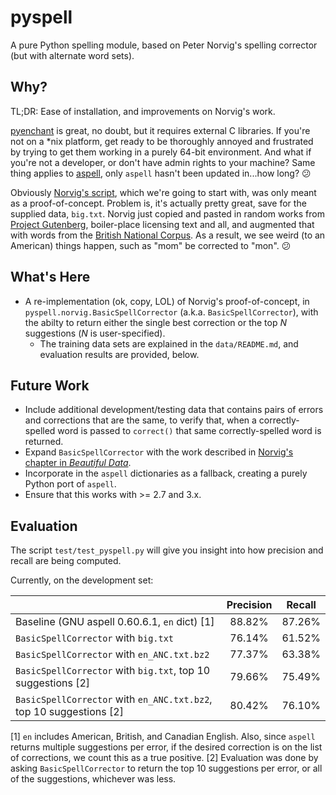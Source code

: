 pyspell
=======

A pure Python spelling module, based on Peter Norvig's spelling corrector (but with alternate word sets).

## Why?

TL;DR: Ease of installation, and improvements on Norvig's work.

[pyenchant](http://pythonhosted.org/pyenchant/) is great, no doubt, but it requires external C libraries.  If you're not on a *nix platform, get ready to be thoroughly annoyed and frustrated by trying to get them working in a purely 64-bit environment.  And what if you're not a developer, or don't have admin rights to your machine?  Same thing applies to [aspell](http://aspell.net/), only `aspell` hasn't been updated in...how long? :confused:

Obviously [Norvig's script](http://norvig.com/spell-correct.html), which we're going to start with, was only meant as a proof-of-concept.  Problem is, it's actually pretty great, save for the supplied data, `big.txt`.  Norvig just copied and pasted in random works from [Project Gutenberg](https://www.gutenberg.org/), boiler-place licensing text and all, and augmented that with words from the [British National Corpus](http://www.natcorp.ox.ac.uk/).  As a result, we see weird (to an American) things happen, such as "mom" be corrected to "mon". :confused:

## What's Here

* A re-implementation (ok, copy, LOL) of Norvig's proof-of-concept, in `pyspell.norvig.BasicSpellCorrector` (a.k.a. `BasicSpellCorrector`), with the abilty to return either the single best correction or the top _N_ suggestions (_N_ is user-specified).
    - The training data sets are explained in the `data/README.md`, and evaluation results are provided, below.

## Future Work

* Include additional development/testing data that contains pairs of errors and corrections that are the same, to verify that, when a correctly-spelled word is passed to `correct()` that same correctly-spelled word is returned.
* Expand `BasicSpellCorrector` with the work described in [Norvig's chapter in _Beautiful Data_](http://norvig.com/ngrams/).
* Incorporate in the `aspell` dictionaries as a fallback, creating a purely Python port of `aspell`.
* Ensure that this works with >= 2.7 and 3.x.

## Evaluation

The script `test/test_pyspell.py` will give you insight into how precision and recall are being computed.

Currently, on the development set:

|                                                                     | Precision | Recall |
|---------------------------------------------------------------------|:---------:|:------:|
| Baseline (GNU aspell 0.60.6.1, `en` dict) [1]                       |    88.82% | 87.26% |
| `BasicSpellCorrector` with `big.txt`                                |    76.14% | 61.52% |
| `BasicSpellCorrector` with `en_ANC.txt.bz2`                         |    77.37% | 63.38% |
| `BasicSpellCorrector` with `big.txt`, top 10 suggestions [2]        |    79.66% | 75.49% |
| `BasicSpellCorrector` with `en_ANC.txt.bz2`, top 10 suggestions [2] |    80.42% | 76.10% |

[1] `en` includes American, British, and Canadian English.  Also, since `aspell` returns multiple suggestions per error, if the desired correction is on the list of corrections, we count this as a true positive.
[2] Evaluation was done by asking `BasicSpellCorrector` to return the top 10 suggestions per error, or all of the suggestions, whichever was less.